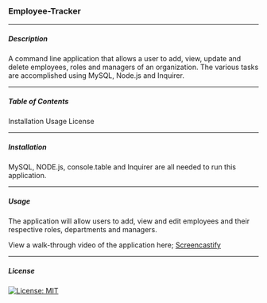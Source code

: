 ### Employee-Tracker
____
##### Description
A command line application that allows a user to add, view, update and delete employees, roles and managers of an organization. The various tasks are accomplished using MySQL, Node.js and Inquirer.
___


##### Table of Contents 
Installation
Usage
License

 

   
   
  
  
  
  
  
  



____

##### Installation
MySQL, NODE.js, console.table and Inquirer are all needed to run this application.
_____
##### Usage
The application will allow users to add, view and edit employees and their respective roles, departments and managers.

View a walk-through video of the application here; [Screencastify](https://drive.google.com/file/d/16Pz0-gOZsxhGv3QkDm8JDmwNVthALDtI/view)

____
##### License

[![License: MIT](https://img.shields.io/badge/License-MIT-yellow.svg)](https://opensource.org/licenses/MIT) 







